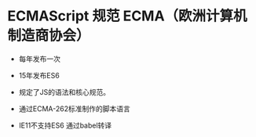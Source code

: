 # ECMAScript 规范  ECMA（欧洲计算机制造商协会）
* 每年发布一次
* 15年发布ES6
* 规定了JS的语法和核心规范。
* 通过ECMA-262标准制作的脚本语言


* IE11不支持ES6  通过babel转译